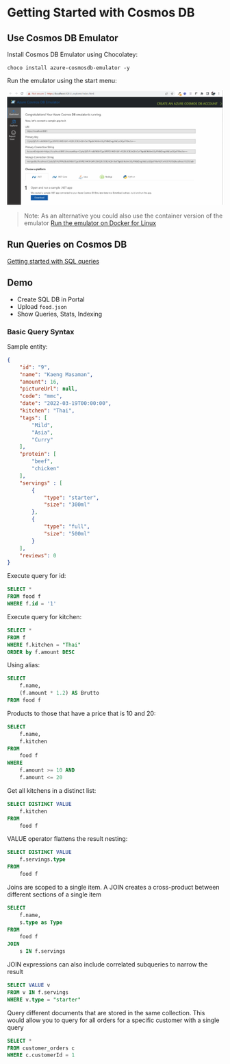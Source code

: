 # Getting Started with Cosmos DB

## Use Cosmos DB Emulator

Install Cosmos DB Emulator using Chocolatey:

```
choco install azure-cosmosdb-emulator -y
```

Run the emulator using the start menu:

![Cosmos DB Emulator](_images/emulator.png)  

> Note: As an alternative you could also use the container version of the emulator [Run the emulator on Docker for Linux](https://learn.microsoft.com/en-us/azure/cosmos-db/docker-emulator-linux?tabs=sql-api%2Cssl-netstd21)

## Run Queries on Cosmos DB

[Getting started with SQL queries](https://docs.microsoft.com/en-us/azure/cosmos-db/sql/sql-query-getting-started)

## Demo

-   Create SQL DB in Portal
-   Upload `food.json`
-   Show Queries, Stats, Indexing

### Basic Query Syntax

Sample entity:

```json
{
    "id": "9",
    "name": "Kaeng Masaman",
    "amount": 16,
    "pictureUrl": null,
    "code": "mmc",
    "date": "2022-03-19T00:00:00",
    "kitchen": "Thai",
    "tags": [
        "Mild",
        "Asia",
        "Curry"
    ],
    "protein": [
        "beef",
        "chicken"
    ],
    "servings" : [
        {
            "type": "starter",
            "size": "300ml"
        },
        {
            "type": "full",
            "size": "500ml"
        }
    ],
    "reviews": 0
}
```

Execute query for id:

```sql
SELECT *
FROM food f
WHERE f.id = '1'
```

Execute query for kitchen:

```sql
SELECT *
FROM f
WHERE f.kitchen = "Thai"
ORDER by f.amount DESC
```

Using alias:

```sql
SELECT
    f.name,
    (f.amount * 1.2) AS Brutto
FROM food f
```

Products to those that have a price that is 10 and 20:

```sql
SELECT
    f.name,
    f.kitchen
FROM
    food f
WHERE
    f.amount >= 10 AND
    f.amount <= 20
```

Get all kitchens in a distinct list:

```sql
SELECT DISTINCT VALUE
    f.kitchen
FROM
    food f
```

VALUE operator flattens the result nesting:

```sql
SELECT DISTINCT VALUE
    f.servings.type
FROM
    food f
```

Joins are scoped to a single item. A JOIN creates a cross-product between different sections of a single item

```sql
SELECT
    f.name,
    s.type as Type
FROM 
    food f
JOIN
    s IN f.servings  
```

JOIN expressions can also include correlated subqueries to narrow the result

```sql
SELECT VALUE v
FROM v IN f.servings
WHERE v.type = "starter"
```

Query different documents that are stored in the same collection. This would allow you to query for all orders for a specific customer with a single query

```sql
SELECT * 
FROM customer_orders c 
WHERE c.customerId = 1
```